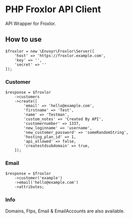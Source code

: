 # PHP Froxlor API Client

API Wrapper for Froxlor.

## How to use

````
$froxlor = new \Envoyr\Froxlor\Server([
    'host' => 'https://froxlor.example.com',
    'key' => '',
    'secret' => ''
]);
````

### Customer

````
$response = $froxlor
    ->customers
    ->create([
        'email' => 'hello@example.com',
        'firstname' => 'Test',
        'name' => 'Testman',
        'custom_notes' => 'Created By API',
        'customernumber' => 1337,
        'new_loginname' => 'username',
        'new_customer_password' => 'someRandomString',
        'hosting_plan_id' => 1,
        'api_allowed' => false,
        'createstdsubdomain' => true,
    ]);
````

### Email

````
$response = $froxlor
    ->customer('example')
    ->email('hello@example.com')
    ->attributes;
````

### Info

Domains, Ftps, Email & EmailAccounts are also available.